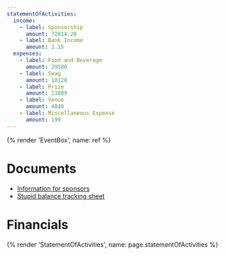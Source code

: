 ```yaml
---
statementOfActivities:
  income:
    - label: Sponsorship
      amount: 72814.28
    - label: Bank Income
      amount: 2.15
  expenses:
    - label: Food and Beverage
      amount: 29500
    - label: Swag
      amount: 18120
    - label: Prize
      amount: 13889
    - label: Venue
      amount: 4840
    - label: Miscellaneous Expense
      amount: 199
---
```


{% render 'EventBox', name: ref %}

# Documents

- [Information for sponsors](https://paper.dropbox.com/doc/The-Stupid-Hackathon-Thailand-2-Information-for-Sponsors--B3CM7BH9WmWR~ehKJ5tRTeLsAg-a2r1HDTr5SKds5kbmXOzH)
- [Stupid balance tracking sheet](https://docs.google.com/spreadsheets/d/11QtOidKwo30pvibBgYHORpFkSNP9kZi7xnJmcsRGX6s/edit#gid=0)

# Financials

{% render 'StatementOfActivities', name: page.statementOfActivities %}